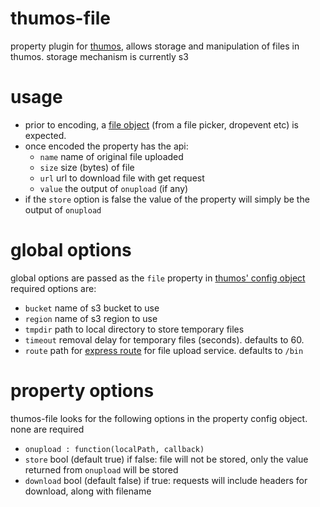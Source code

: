 # thumos-file
property plugin for [thumos](https://github.com/satchelspencer/thumos/), allows storage and manipulation of files in thumos. storage mechanism is currently s3

# usage
 - prior to encoding, a [file object](https://developer.mozilla.org/en-US/docs/Web/API/File) (from a file picker, dropevent etc) is expected.
 - once encoded the property has the api:
   - `name` name of original file uploaded
   - `size` size (bytes) of file
   - `url` url to download file with get request
   - `value` the output of `onupload` (if any)
 - if the `store` option is false the value of the property will simply be the output of `onupload`

# global options
global options are passed as the `file` property in [thumos' config object](https://github.com/satchelspencer/thumos/#configuration) required options are:
 - `bucket` name of s3 bucket to use
 - `region` name of s3 region to use
 - `tmpdir` path to local directory to store temporary files
 - `timeout` removal delay for temporary files (seconds). defaults to 60.
 - `route` path for [express route](http://expressjs.com/4x/api.html#router) for file upload service. defaults to `/bin`
 
# property options
thumos-file looks for the following options in the property config object. none are required
 - `onupload : function(localPath, callback)`
 - `store` bool (default true) if false: file will not be stored, only the value returned from `onupload` will be stored
 - `download` bool (default false) if true: requests will include headers for download, along with filename

